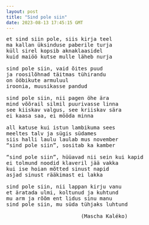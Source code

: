 ```yaml
---
layout: post
title: "Sind pole siin"
date: 2023-08-13 17:45:15 GMT
---
```

<pre>
et sind siin pole, siis kirja teel
ma kallan üksinduse paberile turja
küll sirel kopsib aknaklaasidel
kuid maiöö kutse mulle läheb nurja

sind pole siin, vaid õites puud
ja roosilõhnad täitmas tühirandu
on ööbikute armuluul
iroonia, muusikasse pandud

sind pole siin, nii pagen öhe ära
mind võõrail silmil puurivasse linna
see kiiskav valgus, see kriiskav sära
ei kaasa saa, ei mööda minna

all katuse kui istun lambikuma sees
meeltes talv ja sügis südames
siis halli laulu laulab mus november
“sind pole siin”, sositab ka kamber

“sind pole siin”, hüüavad nii sein kui kapid
ei tolmund noodid klaveril jää vakka
kui ise hoian mõtted sinust napid
asjad sinust rääkimast ei lakka

sind pole siin, nii lappan kirju vanu
et äratada ulmi, koltunud ja kuhtund
mu arm ja rõõm ent lidus sinu manu
sind pole siin, mu süda tühjaks luhtund

                        (Mascha Kaléko)
</pre>
